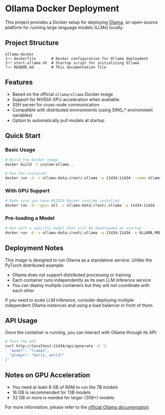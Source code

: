 # Ollama Docker Deployment

This project provides a Docker setup for deploying [Ollama](https://ollama.com), an open-source platform for running large language models (LLMs) locally.

## Project Structure

```
ollama-docker
├── Dockerfile       # Docker configuration for Ollama deployment
├── start-ollama.sh  # Startup script for initializing Ollama
└── README.md        # This documentation file
```

## Features

- Based on the official `ollama/ollama` Docker image
- Support for NVIDIA GPU acceleration when available
- SSH server for cross-node communication
- Compatible with distributed environments (using SING_* environment variables)
- Option to automatically pull models at startup

## Quick Start

### Basic Usage

```bash
# Build the Docker image
docker build -t custom-ollama .

# Run the container
docker run -d -v ollama-data:/root/.ollama -p 11434:11434 --name ollama custom-ollama
```

### With GPU Support

```bash
# Make sure you have NVIDIA Docker runtime installed
docker run -d --gpus all -v ollama-data:/root/.ollama -p 11434:11434 --name ollama custom-ollama
```

### Pre-loading a Model

```bash
# Run with a specific model that will be downloaded at startup
docker run -d -v ollama-data:/root/.ollama -p 11434:11434 -e OLLAMA_MODEL=llama3 --name ollama custom-ollama
```

## Deployment Notes

This image is designed to run Ollama as a standalone service. Unlike the PyTorch distributed example:

- Ollama does not support distributed processing or training
- Each container runs independently as its own LLM inference service
- You can deploy multiple containers but they will not coordinate with each other

If you need to scale LLM inference, consider deploying multiple independent Ollama instances and using a load balancer in front of them.

## API Usage

Once the container is running, you can interact with Ollama through its API:

```bash
# Test the API
curl http://localhost:11434/api/generate -d '{
  "model": "llama3",
  "prompt": "Hello, world!"
}'
```

## Notes on GPU Acceleration

- You need at least 8 GB of RAM to run the 7B models
- 16 GB is recommended for 13B models
- 32 GB or more is needed for larger (30B+) models

For more information, please refer to the [official Ollama documentation](https://github.com/ollama/ollama).
